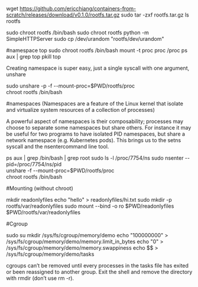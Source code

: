 wget https://github.com/ericchiang/containers-from-scratch/releases/download/v0.1.0/rootfs.tar.gz
sudo tar -zxf rootfs.tar.gz
ls rootfs

sudo chroot rootfs /bin/bash
sudo chroot rootfs python -m SimpleHTTPServer
sudo cp /dev/urandom "rootfs/dev/urandom"

#namespace
top
sudo chroot rootfs /bin/bash
mount -t proc proc /proc
ps aux | grep top
pkill top

Creating namespace is super easy, just a single syscall with one argument, unshare

sudo unshare -p -f --mount-proc=$PWD/rootfs/proc \
    chroot rootfs /bin/bash



#namespaces (Namespaces are a feature of the Linux kernel that isolate and virtualize system resources of a collection of processes)

A powerful aspect of namespaces is their composability; processes may choose to separate some namespaces but share others. For instance it may be useful for two programs to have isolated PID namespaces, but share a network namespace (e.g. Kubernetes pods). This brings us to the setns syscall and the nsentercommand line tool.

ps aux | grep /bin/bash | grep root
sudo ls -l /proc/7754/ns
sudo nsenter --pid=/proc/7754/ns/pid \
    unshare -f --mount-proc=$PWD/rootfs/proc \
    chroot rootfs /bin/bash


#Mounting (without chroot)

mkdir readonlyfiles
echo "hello" > readonlyfiles/hi.txt
sudo mkdir -p rootfs/var/readonlyfiles
sudo mount --bind -o ro $PWD/readonlyfiles $PWD/rootfs/var/readonlyfiles


#Cgroup

sudo su
mkdir /sys/fs/cgroup/memory/demo
echo "100000000" > /sys/fs/cgroup/memory/demo/memory.limit_in_bytes
echo "0" > /sys/fs/cgroup/memory/demo/memory.swappiness
echo $$ > /sys/fs/cgroup/memory/demo/tasks

<!-- f = open("/dev/urandom", "r")
data = ""

i=0
while True:
    data += f.read(10000000) # 10mb
    i += 1
    print "%dmb" % (i*10,)
 -->


cgroups can’t be removed until every processes in the tasks file has exited or been reassigned to another group. Exit the shell and remove the directory with rmdir (don’t use rm -r).